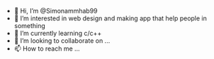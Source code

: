 - 👋 Hi, I’m @Simonammhab99
- 👀 I’m interested in web design and making app that help people in something
- 🌱 I’m currently learning c/c++
- 💞️ I’m looking to collaborate on ...
- 📫 How to reach me ...

<!---
Simonammhab99/Simonammhab99 is a ✨ special ✨ repository because its `README.md` (this file) appears on your GitHub profile.
You can click the Preview link to take a look at your changes.
--->
